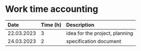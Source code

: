 # Work time accounting
| Date        | Time (h)  | Description           |
| :---------- |:----------|:----------------------|
| 22.03.2023  | 3         |idea for the project, planning |
| 24.03.2023  | 2         |specification document |
